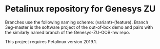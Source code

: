# Petalinux repository for Genesys ZU

Branches use the following naming scheme: (variant)-(feature). Branch 3eg-master is the software project of the out-of-box demo and pairs with the similarly named branch of the Genesys-ZU-OOB-hw repo.

This project requires Petalinux version 2019.1.
